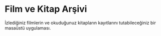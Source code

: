# Film ve Kitap Arşivi
İzlediğiniz filmlerin ve okuduğunuz kitapların kayıtlarını tutabileceğiniz bir masaüstü uygulaması.
